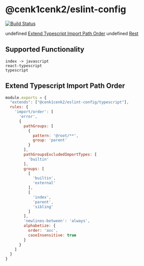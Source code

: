 # @cenk1cenk2/eslint-config

[![Build Status](https://cd.ev.kilic.dev/api/badges/cenk1cenk2/eslint-config/status.svg)](https://cd.ev.kilic.dev/cenk1cenk2/eslint-config)

<!-- toc -->

undefined [Extend Typescript Import Path Order](#extend-typescript-import-path-order)
undefined [Rest](#rest)

<!-- tocstop -->

## Supported Functionality
```
index -> javascript
react-typescript
typescript
```

## Extend Typescript Import Path Order
```javascript
module.exports = {
  "extends": ["@cenk1cenk2/eslint-config/typescript"],
  rules: {
    'import/order': [
      'error',
      {
        pathGroups: [
          {
            pattern: '@root/**',
            group: 'parent'
          }
        ],
        pathGroupsExcludedImportTypes: [
          'builtin'
        ],
        groups: [
          [
            'builtin',
            'external'
          ],
          [
            'index',
            'parent',
            'sibling'
          ]
        ],
        'newlines-between': 'always',
        alphabetize: {
          order: 'asc',
          caseInsensitive: true
        }
      }
    ]
  }
}
```